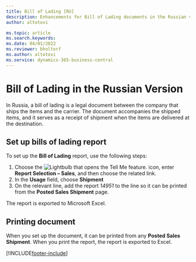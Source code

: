 ```yaml
---
title: Bill of Lading [RU]
description: Enhancements for Bill of Lading documents in the Russian version of Business Central.
author: altotovi

ms.topic: article
ms.search.keywords:
ms.date: 04/01/2022
ms.reviewer: bholtorf
ms.author: altotovi
ms.service: dynamics-365-business-central
---
```


# Bill of Lading in the Russian Version

In Russia, a bill of lading is a legal document between the company that ships the items and the carrier. The document accompanies the shipped items, and it serves as a receipt of shipment when the items are delivered at the destination.

## Set up bills of lading report

To set up the **Bill of Lading** report, use the following steps:  

1. Choose the ![Lightbulb that opens the Tell Me feature.](../../media/ui-search/search_small.png "Tell me what you want to do") icon, enter **Report Selection – Sales**, and then choose the related link.
2. In the **Usage** field, choose **Shipment**
3. On the relevant line, add the report *14951* to the line so it can be printed from the **Posted Sales Shipment** page.

The report is exported to Microsoft Excel.

## Printing document

When you set up the document, it can be printed from any **Posted Sales Shipment**. When you print the report, the report is exported to Excel.


[!INCLUDE[footer-include](../../includes/footer-banner.md)]
